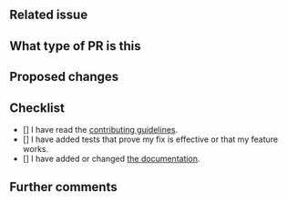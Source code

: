 ## Related issue

<!--
Please link the GitHub issue this pull request resolves in the format of `#1234`. If you discussed this change
with a maintainer, please mention her/him using the `@` syntax (e.g. `@JimBugwadia`).

If this change neither resolves an existing issue nor has sign-off from one of the maintainers, there is a
chance substantial changes will be requested or that the changes will be rejected.

You can discuss changes with maintainers in the [Kyverno Slack Channel](https://kubernetes.slack.com/).
-->

## What type of PR is this

<!--

> Uncomment only one ` /kind <>` line, hit enter to put that in a new line, and remove leading whitespaces from that line:
>
> /kind api-change
> /kind bug
> /kind cleanup
> /kind design
> /kind documentation
> /kind failing-test
> /kind feature
-->

## Proposed changes

<!--
Describe the big picture of your changes here to communicate to the maintainers why we should accept this pull request.
-->

## Checklist

<!--
Put an `x` in the boxes that apply. You can also fill these out after creating the PR. If you're unsure about any of
them, don't hesitate to ask. We're here to help! This is simply a reminder of what we are going to look for before merging your code.
-->

- [] I have read the [contributing guidelines](https://github.com/kyverno/kyverno/blob/main/CONTRIBUTING.md).
- [] I have added tests that prove my fix is effective or that my feature works.
- [] I have added or changed [the documentation](https://github.com/kyverno/website).

## Further comments

<!--
If this is a relatively large or complex change, kick off the discussion by explaining why you chose the solution
you did and what alternatives you considered, etc...
-->
